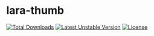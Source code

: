 # lara-thumb
[![Total Downloads](https://poser.pugx.org/alex-kudrya/lara-thumb/downloads)](//packagist.org/packages/alex-kudrya/lara-thumb) [![Latest Unstable Version](https://poser.pugx.org/alex-kudrya/lara-thumb/v/unstable)](//packagist.org/packages/alex-kudrya/lara-thumb) 
[![License](https://poser.pugx.org/alex-kudrya/lara-thumb/license)](//packagist.org/packages/alex-kudrya/lara-thumb)
